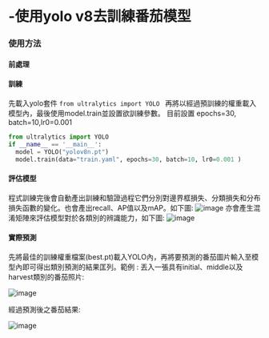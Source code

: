 # -使用yolo v8去訓練番茄模型

### 使用方法
#### 前處理



#### 訓練
先載入yolo套件 ```from ultralytics import YOLO ```
再將以經過預訓練的權重載入模型內，最後使用model.train並設置欲訓練參數。
目前設置 
epochs=30, batch=10,lr0=0.001

``` python
from ultralytics import YOLO
if __name__ == '__main__':
  model = YOLO("yolov8n.pt")
  model.train(data="train.yaml", epochs=30, batch=10, lr0=0.001 )
```
#### 評估模型
程式訓練完後會自動產出訓練和驗證過程它們分別對邊界框損失、分類損失和分布損失函數的變化。也會產出recall、AP值以及mAP。如下圖:
![image](https://github.com/user-attachments/assets/caef1b57-a908-4609-997e-f8f4ac6276c5)
亦會產生混淆矩陣來評估模型對於各類別的辨識能力，如下圖:
![image](https://github.com/user-attachments/assets/e23873e7-ff26-452c-b53f-de15e00c4e28)
#### 實際預測
先將最佳的訓練權重檔案(best.pt)載入YOLO內，再將要預測的番茄圖片輸入至模型內即可得出類別預測的結果匡列。範例 :
丟入一張具有initial、middle以及harvest類別的番茄照片:

![image](https://github.com/user-attachments/assets/67ac3857-fa66-4ed9-a0f8-a140e2b4b46c)


經過預測後之番茄結果:

![image](https://github.com/user-attachments/assets/dea919cd-86e7-40ac-a20a-f0a926dcfbb2)



